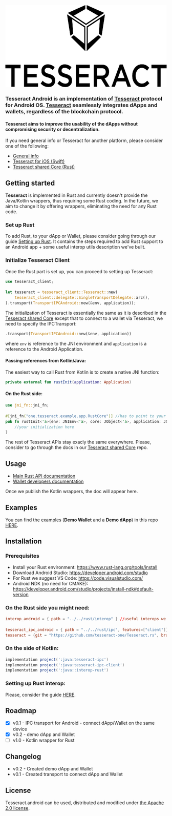<p align="center">
	<a href="http://tesseract.one/">
		<img alt="Tesseract" src ="./VerticalBlack.svg" height=256/>
	</a>
</p>

### **Tesseract Android** is an implementation of [Tesseract](https://tesseract.one/) protocol for Android OS. [Tesseract](https://tesseract.one/) seamlessly integrates dApps and wallets, regardless of the blockchain protocol.

#### **Tesseract** aims to improve the usability of the dApps without compromising security or decentralization.

If you need general info or Tesseract for another platform, please consider one of the following:
* [General info](https://github.com/tesseract-one/)
* [Tesseract for iOS (Swift)](https://github.com/tesseract-one/Tesseract.swift)
* [Tesseract shared Core (Rust)](https://github.com/tesseract-one/Tesseract.rs)


## Getting started

**Tesseract** is implemented in Rust and currently doesn't provide the Java/Kotlin wrappers, thus requiring some Rust coding. In the future, we aim to change it by offering wrappers, eliminating the need for any Rust code.

### Set up Rust

To add Rust, to your dApp or Wallet, please consider going through our guide [Setting up Rust](./RUST.MD). It contains the steps required to add Rust support to an Android app + some useful interop utils description we've built.

### Initialize Tesseract Client

Once the Rust part is set up, you can proceed to setting up Tesseract:

```rust
use tesseract_client;

let tesseract = tesseract_client::Tesseract::new(
	tesseract_client::delegate::SingleTransportDelegate::arc(),
).transport(TransportIPCAndroid::new(&env, application));
```

The initialization of Tesseract is essentially the same as it is described in the [Tesseract shared Core](tesseract-one/Tesseract.rs) except that to connect to a wallet via Tesseract, we need to specify the IPCTransport:

```rust
.transport(TransportIPCAndroid::new(&env, application))
```

where `env` is reference to the JNI environment and `application` is a reference to the Android Application.

#### Passing references from Kotlin/Java:

The easiest way to call Rust from Kotlin is to create a native JNI function:
```kotlin
private external fun rustInit(application: Application)
```

#### On the Rust side:

```rust
use jni_fn::jni_fn;

#[jni_fn("one.tesseract.example.app.RustCore")] //has to point to your actuall class in Kotlin
pub fn rustInit<'a>(env: JNIEnv<'a>, core: JObject<'a>, application: JObject<'a>) {
	//your initialization here
}
```

The rest of Tesseract APIs stay exacly the same everywhere. Please, consider to go through the docs in our [Tesseract shared Core](https://github.com/tesseract-one/Tesseract.rs) repo.

## Usage

* [Main Rust API documentation](https://github.com/tesseract-one/Tesseract.rs)
* [Wallet developers documentation](./WALLET.MD)

Once we publish the Kotlin wrappers, the doc will appear here.

## Examples

You can find the examples (**Demo Wallet** and a **Demo dApp**) in this repo [HERE](./examples).

## Installation

### Prerequisites
* Install your Rust environment: https://www.rust-lang.org/tools/install
* Download Android Studio: https://developer.android.com/studio
* For Rust we suggest VS Code: https://code.visualstudio.com/
* Android NDK (no need for CMAKE): https://developer.android.com/studio/projects/install-ndk#default-version

### On the Rust side you might need:

```toml
interop_android = { path = "../../rust/interop" } //useful interops we've created to easier interact with java

tesseract_ipc_android = { path = "../../rust/ipc", features=["client"]}
tesseract = {git = "https://github.com/tesseract-one/Tesseract.rs", branch="master", features=["client"]}
```

### On the side of Kotlin:

```gradle
implementation project(':java:tesseract-ipc')
implementation project(':java:tesseract-ipc-client')
implementation project(':java::interop-rust')
```

### Setting up Rust interop:

Please, consider the guide [HERE](./RUST.MD).

## Roadmap

- [x] v0.1 - IPC transport for Android - connect dApp/Wallet on the same device
- [x] v0.2 - demo dApp and Wallet
- [ ] v1.0 - Kotlin wrapper for Rust

## Changelog

* v0.2 - Created demo dApp and Wallet
* v0.1 - Created transport to connect dApp and Wallet

## License

Tesseract.android can be used, distributed and modified under [the Apache 2.0 license](LICENSE).
